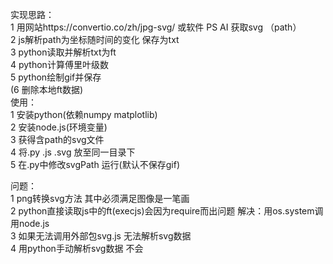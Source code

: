 实现思路：  
1 用网站https://convertio.co/zh/jpg-svg/ 或软件 PS AI 获取svg （path）   
2 js解析path为坐标随时间的变化 保存为txt    
3 python读取并解析txt为ft   
4 python计算傅里叶级数  
5 python绘制gif并保存  
(6 删除本地ft数据)    
使用：  
1 安装python(依赖numpy matplotlib)  
2 安装node.js(环境变量)  
3 获得含path的svg文件    
4 将.py .js .svg 放至同一目录下    
5 在.py中修改svgPath 运行(默认不保存gif)     

问题：  
1 png转换svg方法 其中必须满足图像是一笔画    
2 python直接读取js中的ft(execjs)会因为require而出问题       解决：用os.system调用node.js    
3 如果无法调用外部包svg.js 无法解析svg数据      
4 用python手动解析svg数据  不会      